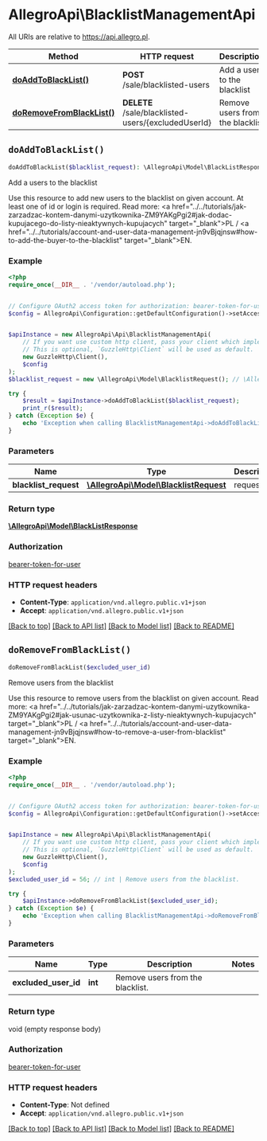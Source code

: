 # AllegroApi\BlacklistManagementApi

All URIs are relative to https://api.allegro.pl.

Method | HTTP request | Description
------------- | ------------- | -------------
[**doAddToBlackList()**](BlacklistManagementApi.md#doAddToBlackList) | **POST** /sale/blacklisted-users | Add a users to the blacklist
[**doRemoveFromBlackList()**](BlacklistManagementApi.md#doRemoveFromBlackList) | **DELETE** /sale/blacklisted-users/{excludedUserId} | Remove users from the blacklist


## `doAddToBlackList()`

```php
doAddToBlackList($blacklist_request): \AllegroApi\Model\BlackListResponse
```

Add a users to the blacklist

Use this resource to add new users to the blacklist on given account. At least one of id or login is required. Read more: <a href=\"../../tutorials/jak-zarzadzac-kontem-danymi-uzytkownika-ZM9YAKgPgi2#jak-dodac-kupujacego-do-listy-nieaktywnych-kupujacych\" target=\"_blank\">PL</a> / <a href=\"../../tutorials/account-and-user-data-management-jn9vBjqjnsw#how-to-add-the-buyer-to-the-blacklist\" target=\"_blank\">EN</a>.

### Example

```php
<?php
require_once(__DIR__ . '/vendor/autoload.php');


// Configure OAuth2 access token for authorization: bearer-token-for-user
$config = AllegroApi\Configuration::getDefaultConfiguration()->setAccessToken('YOUR_ACCESS_TOKEN');


$apiInstance = new AllegroApi\Api\BlacklistManagementApi(
    // If you want use custom http client, pass your client which implements `GuzzleHttp\ClientInterface`.
    // This is optional, `GuzzleHttp\Client` will be used as default.
    new GuzzleHttp\Client(),
    $config
);
$blacklist_request = new \AllegroApi\Model\BlacklistRequest(); // \AllegroApi\Model\BlacklistRequest | request

try {
    $result = $apiInstance->doAddToBlackList($blacklist_request);
    print_r($result);
} catch (Exception $e) {
    echo 'Exception when calling BlacklistManagementApi->doAddToBlackList: ', $e->getMessage(), PHP_EOL;
}
```

### Parameters

Name | Type | Description  | Notes
------------- | ------------- | ------------- | -------------
 **blacklist_request** | [**\AllegroApi\Model\BlacklistRequest**](../Model/BlacklistRequest.md)| request |

### Return type

[**\AllegroApi\Model\BlackListResponse**](../Model/BlackListResponse.md)

### Authorization

[bearer-token-for-user](../../README.md#bearer-token-for-user)

### HTTP request headers

- **Content-Type**: `application/vnd.allegro.public.v1+json`
- **Accept**: `application/vnd.allegro.public.v1+json`

[[Back to top]](#) [[Back to API list]](../../README.md#endpoints)
[[Back to Model list]](../../README.md#models)
[[Back to README]](../../README.md)

## `doRemoveFromBlackList()`

```php
doRemoveFromBlackList($excluded_user_id)
```

Remove users from the blacklist

Use this resource to remove users from the blacklist on given account. Read more: <a href=\"../../tutorials/jak-zarzadzac-kontem-danymi-uzytkownika-ZM9YAKgPgi2#jak-usunac-uzytkownika-z-listy-nieaktywnych-kupujacych\" target=\"_blank\">PL</a> / <a href=\"../../tutorials/account-and-user-data-management-jn9vBjqjnsw#how-to-remove-a-user-from-blacklist\" target=\"_blank\">EN</a>.

### Example

```php
<?php
require_once(__DIR__ . '/vendor/autoload.php');


// Configure OAuth2 access token for authorization: bearer-token-for-user
$config = AllegroApi\Configuration::getDefaultConfiguration()->setAccessToken('YOUR_ACCESS_TOKEN');


$apiInstance = new AllegroApi\Api\BlacklistManagementApi(
    // If you want use custom http client, pass your client which implements `GuzzleHttp\ClientInterface`.
    // This is optional, `GuzzleHttp\Client` will be used as default.
    new GuzzleHttp\Client(),
    $config
);
$excluded_user_id = 56; // int | Remove users from the blacklist.

try {
    $apiInstance->doRemoveFromBlackList($excluded_user_id);
} catch (Exception $e) {
    echo 'Exception when calling BlacklistManagementApi->doRemoveFromBlackList: ', $e->getMessage(), PHP_EOL;
}
```

### Parameters

Name | Type | Description  | Notes
------------- | ------------- | ------------- | -------------
 **excluded_user_id** | **int**| Remove users from the blacklist. |

### Return type

void (empty response body)

### Authorization

[bearer-token-for-user](../../README.md#bearer-token-for-user)

### HTTP request headers

- **Content-Type**: Not defined
- **Accept**: `application/vnd.allegro.public.v1+json`

[[Back to top]](#) [[Back to API list]](../../README.md#endpoints)
[[Back to Model list]](../../README.md#models)
[[Back to README]](../../README.md)

